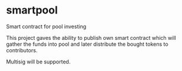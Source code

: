 # smartpool
Smart contract for pool investing

This project gaves the ability to publish own smart contract which will gather the funds into pool and later distribute the bought tokens to contributors.


Multisig will be supported.

